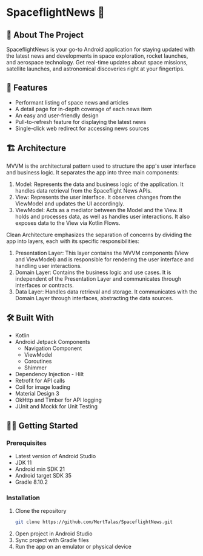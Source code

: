 # SpaceflightNews 🚀

## 📱 About The Project

SpaceflightNews is your go-to Android application for staying updated with the latest news and developments in space exploration, rocket launches, and aerospace technology. Get real-time updates about space missions, satellite launches, and astronomical discoveries right at your fingertips.

## 🌟 Features

- Performant listing of space news and articles
- A detail page for in-depth coverage of each news item
- An easy and user-friendly design
- Pull-to-refresh feature for displaying the latest news
- Single-click web redirect for accessing news sources

## 🏗 Architecture
MVVM is the architectural pattern used to structure the app's user interface and business logic. It separates the app into three main components:

1. Model: Represents the data and business logic of the application. It handles data retrieval from the Spaceflight News APIs.
2. View: Represents the user interface. It observes changes from the ViewModel and updates the UI accordingly.
3. ViewModel: Acts as a mediator between the Model and the View. It holds and processes data, as well as handles user interactions. It also exposes data to the View via Kotlin Flows.

Clean Architecture emphasizes the separation of concerns by dividing the app into layers, each with its specific responsibilities:

1. Presentation Layer: This layer contains the MVVM components (View and ViewModel) and is responsible for rendering the user interface and handling user interactions.
2. Domain Layer: Contains the business logic and use cases. It is independent of the Presentation Layer and communicates through interfaces or contracts.
3. Data Layer: Handles data retrieval and storage. It communicates with the Domain Layer through interfaces, abstracting the data sources.
   
## 🛠 Built With

- Kotlin
- Android Jetpack Components
  - Navigation Component
  - ViewModel
  - Coroutines
  - Shimmer
- Dependency Injection - Hilt
- Retrofit for API calls
- Coil for image loading
- Material Design 3
- OkHttp and Timber for API logging
- JUnit and Mockk for Unit Testing

## 🏃‍♂️ Getting Started

### Prerequisites

- Latest version of Android Studio
- JDK 11
- Android min SDK 21
- Android target SDK 35
- Gradle 8.10.2

### Installation

1. Clone the repository
   ```bash
   git clone https://github.com/MertTalas/SpaceflightNews.git
2. Open project in Android Studio
3. Sync project with Gradle files
4. Run the app on an emulator or physical device

